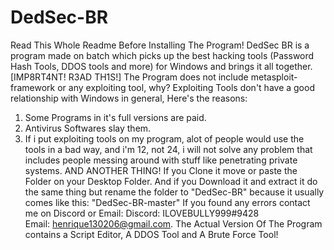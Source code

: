 # DedSec-BR
Read This Whole Readme Before Installing The Program!
DedSec BR is a program made on batch which picks up the best hacking tools (Password Hash Tools, DDOS tools and more) for Windows and brings it all together.
[IMP8RT4NT! R3AD TH1S!]
The Program does not include metasploit-framework or any exploiting tool, why? Exploiting Tools don't have a good relationship with Windows in general, Here's the reasons:
1. Some Programs in it's full versions are paid.
2. Antivirus Softwares slay them.
3. If i put exploiting tools on my program, alot of people would use the tools in a bad way, and i'm 12, not 24, i will not solve any problem that includes people messing around with stuff like penetrating private systems.
AND ANOTHER THING!
If you Clone it move or paste the Folder on your Desktop Folder.
And if you Download it and extract it do the same thing but rename the folder to "DedSec-BR" because it usually comes like this:
"DedSec-BR-master"
If you found any errors contact me on Discord or Email:
Discord: ILOVEBULLY999#9428  
Email: henrique130206@gmail.com.
The Actual Version Of The Program contains a Script Editor, A DDOS Tool and A Brute Force Tool!

